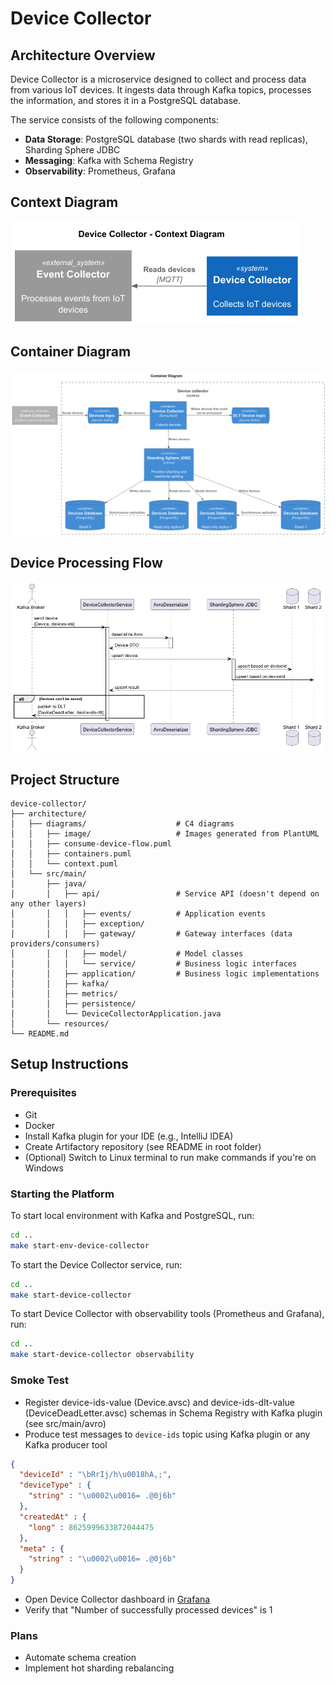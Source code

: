# Device Collector

## Architecture Overview

Device Collector is a microservice designed to collect and process data from various IoT devices. It ingests data through Kafka topics, processes the information, and stores it in a PostgreSQL database.

The service consists of the following components:

- **Data Storage**: PostgreSQL database (two shards with read replicas), Sharding Sphere JDBC
- **Messaging**: Kafka with Schema Registry
- **Observability**: Prometheus, Grafana

## Context Diagram

![Diagram](architecture/diagrams/image/context-diagram.png)

## Container Diagram

![Diagram](architecture/diagrams/image/container-diagram.png)

## Device Processing Flow

![Diagram](architecture/diagrams/image/consume-device-flow.png)

## Project Structure
```plaintext
device-collector/
├── architecture/
│   ├── diagrams/                    # C4 diagrams
│   │   ├── image/                   # Images generated from PlantUML
│   │   ├── consume-device-flow.puml
│   │   ├── containers.puml
│   │   └── context.puml
│   └── src/main/
│       ├── java/
│       │   ├── api/                 # Service API (doesn't depend on any other layers)
│       │   │   ├── events/          # Application events
│       │   │   ├── exception/
│       │   │   ├── gateway/         # Gateway interfaces (data providers/consumers)
│       │   │   ├── model/           # Model classes
│       │   │   └── service/         # Business logic interfaces
│       │   ├── application/         # Business logic implementations
│       │   ├── kafka/               
│       │   ├── metrics/               
│       │   ├── persistence/               
│       │   └── DeviceCollectorApplication.java
│       └── resources/
└── README.md
```

## Setup Instructions

### Prerequisites

- Git
- Docker
- Install Kafka plugin for your IDE (e.g., IntelliJ IDEA)
- Create Artifactory repository (see README in root folder)
- (Optional) Switch to Linux terminal to run make commands if you're on Windows

### Starting the Platform

To start local environment with Kafka and PostgreSQL, run:

```bash
cd ..
make start-env-device-collector
```

To start the Device Collector service, run:

```bash
cd ..
make start-device-collector
```

To start Device Collector with observability tools (Prometheus and Grafana), run:

```bash
cd ..
make start-device-collector observability
```

### Smoke Test

* Register device-ids-value (Device.avsc) and device-ids-dlt-value (DeviceDeadLetter.avsc) schemas in Schema Registry with Kafka plugin (see src/main/avro)
* Produce test messages to `device-ids` topic using Kafka plugin or any Kafka producer tool
```json
{
  "deviceId" : "\bRrIj/h\u0018hA,;",
  "deviceType" : {
    "string" : "\u0002\u0016= .@0j6b"
  },
  "createdAt" : {
    "long" : 8625999633872044475
  },
  "meta" : {
    "string" : "\u0002\u0016= .@0j6b"
  }
}
```

* Open Device Collector dashboard in [Grafana](http://localhost:3000/dashboards)
* Verify that "Number of successfully processed devices" is 1

### Plans

* Automate schema creation
* Implement hot sharding rebalancing